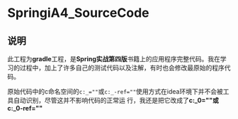 # SpringiA4_SourceCode

## 说明
此工程为**gradle**工程，是**Spring实战第四版**书籍上的应用程序完整代码。我在学习的过程中，加上了许多自己的测试代码以及注解，有时也会修改最原始的程序代码。

原始代码中的c命名空间的`c:_=""`或`c:_-ref=""`使用方式在idea环境下并不会被工具自动识别，尽管这并不影响代码的正常运
行，我还是把它改成了**c:_0=""或c:_0-ref=""**
